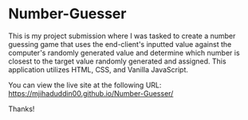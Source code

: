# Number-Guesser

This is my project submission where I was tasked to create a number guessing game that uses the end-client's inputted value against the computer's randomly generated value and determine which number is closest to the target value randomly generated and assigned. This application utilizes HTML, CSS, and Vanilla JavaScript.

You can view the live site at the following URL: https://mjihaduddin00.github.io/Number-Guesser/

Thanks!

